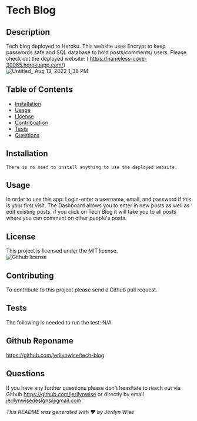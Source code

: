 # Tech Blog
  ## Description

  Tech blog deployed to Heroku. This website uses Encrypt to keep passwords safe and SQL database to hold posts/comments/ users. Please check out the deployed website: ( https://nameless-cove-30065.herokuapp.com/)</br>
  ![Untitled_ Aug 13, 2022 1_36 PM](https://user-images.githubusercontent.com/102970872/184506859-254175b6-2bc3-4e67-9cc8-c7e9c89fca00.gif)
  </br>
  



  ## Table of Contents

  * [Installation](#installation)</br>
  * [Usage](#usage)</br>
  * [License](#license)</br>
  * [Contribuation](#contributing)</br>
  * [Tests](#tests)</br>
  * [Questions](#questions)</br>

  ## Installation
    There is no need to install anything to use the deployed website.

  ## Usage
  In order to use this app:
  Login-enter a username, email, and password if this is your first visit. The Dashboard allows you to enter in new posts as well as edit existing posts, if you click on Tech Blog it will take you to all posts where you can comment on other people's posts.

  ## License
  This project is licensed under the MIT license.</br>
  ![Github license](https://img.shields.io/badge/license-MIT-blue.svg)

  ## Contributing
  To contribute to this project please send a Github pull request.

  ## Tests 
  The following is needed to run the test: N/A

  ## Github Reponame
  https://github.com/jerilynwise/tech-blog

  ## Questions 
  If you have any further questions please don't heasitate to reach out via Github https://github.com/jerilynwise or directly by email jerilynwisedesigns@gmail.com
 

  _This README was generated with ❤️ by Jerilyn Wise_ 

